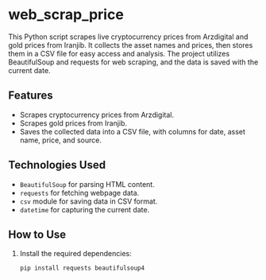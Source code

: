 # web_scrap_price
 This Python script scrapes live cryptocurrency prices from Arzdigital and gold prices from Iranjib. It collects the asset names and prices, then stores them in a CSV file for easy access and analysis. The project utilizes BeautifulSoup and requests for web scraping, and the data is saved with the current date.

## Features
- Scrapes cryptocurrency prices from Arzdigital.
- Scrapes gold prices from Iranjib.
- Saves the collected data into a CSV file, with columns for date, asset name, price, and source.

## Technologies Used
- `BeautifulSoup` for parsing HTML content.
- `requests` for fetching webpage data.
- `csv` module for saving data in CSV format.
- `datetime` for capturing the current date.

## How to Use
1. Install the required dependencies:
   ```bash
   pip install requests beautifulsoup4

